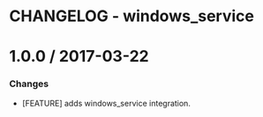 # CHANGELOG - windows_service

1.0.0 / 2017-03-22
==================

### Changes

* [FEATURE] adds windows_service integration.
